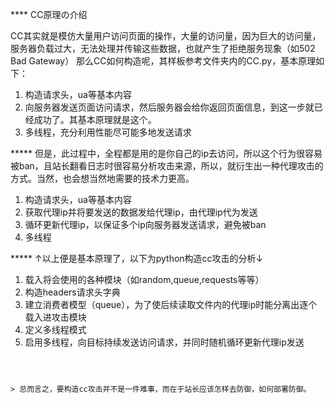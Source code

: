 **** CC原理の介绍

CC其实就是模仿大量用户访问页面的操作，大量的访问量，因为巨大的访问量，服务器负载过大，无法处理并传输这些数据，也就产生了拒绝服务现象（如502 Bad Gateway）
那么CC如何构造呢，其样板参考文件夹内的CC.py，基本原理如下：

1. 构造请求头，ua等基本内容
2. 向服务器发送页面访问请求，然后服务器会给你返回页面信息，到这一步就已经成功了。其基本原理就是这个。
3. 多线程，充分利用性能尽可能多地发送请求

***** 但是，此过程中，全程都是用的是你自己的ip去访问，所以这个行为很容易被ban，且站长翻看日志时很容易分析攻击来源，所以，就衍生出一种代理攻击的方式。当然，也会想当然地需要的技术力更高。

1. 构造请求头，ua等基本内容
2. 获取代理ip并将要发送的数据发给代理ip，由代理ip代为发送
3. 循环更新代理ip，以保证多个ip向服务器发送请求，避免被ban
4. 多线程

***** ↑以上便是基本原理了，以下为python构造cc攻击的分析↓

1. 载入将会使用的各种模块（如random,queue,requests等等）
2. 构造headers请求头字典
3. 建立消费者模型（queue），为了使后续读取文件内的代理ip时能分离出逐个载入进攻击模块
4. 定义多线程模式
5. 启用多线程，向目标持续发送访问请求，并同时随机循环更新代理ip发送

~~~~~~~~~~~~~



> 总而言之，要构造cc攻击并不是一件难事，而在于站长应该怎样去防御，如何部署防御。
